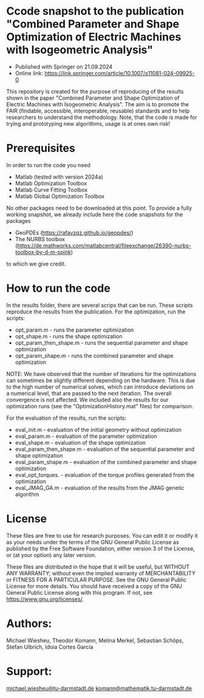 # Ccode snapshot to the publication "Combined Parameter and Shape Optimization of Electric Machines with Isogeometric Analysis"
- Published with Springer on 21.09.2024 
- Online link: https://link.springer.com/article/10.1007/s11081-024-09925-0

This repository is created for the purpose of reproducing of the results shown in the paper "Combined Parameter and Shape Optimization of Electric Machines with Isogeometric Analysis".
The aim is to promote the FAIR (findable, accessible, interoperable, reusable) standards and to help researchers to understand the methodology. Note, that the code is made for trying and prototyping new algorithms, usage is at ones own risk! 

# Prerequisites

In order to run the code you need
- Matlab (tested with version 2024a)
- Matlab Optimization Toolbox
- Matlab Curve Fitting Toolbox
- Matlab Global Optimization Toolbox

No other packages need to be downloaded at this point. To provide a fully working snapshot, we already include here the code snapshots for the packages

- GeoPDEs (https://rafavzqz.github.io/geopdes/)
- The NURBS toolbox (https://de.mathworks.com/matlabcentral/fileexchange/26390-nurbs-toolbox-by-d-m-spink)

to which we give credit.


# How to run the code

In the results folder, there are several scrips that can be run. These scripts reproduce the results from the publication. For the optimization, run the scripts:

- opt_param.m - runs the parameter optimization
- opt_shape.m - runs the shape optimization
- opt_param_then_shape.m - runs the sequential parameter and shape optimization
- opt_param_shape.m - runs the combined parameter and shape optimization

NOTE: We have observed that the number of iterations for the optimizations can sometimes be slightly different depending on the hardware. 
This is due to the high number of numerical solves, which can introduce deviations on a numerical level, that are passed to the next iteration. The overall convergence is not affected. 
We included also the results for our optimization runs (see the "OptimizationHistory.mat" files) for comparison.

For the evaluation of the results, run the scripts:

- eval_init.m - evaluation of the initial geometry without optimization
- eval_param.m - evaluation of the parameter optimization
- eval_shape.m - evaluation of the shape optimization
- eval_param_then_shape.m - evaluation of the sequential parameter and shape optimization
- eval_param_shape.m - evaluation of the combined parameter and shape optimization
- eval_opt_torques. - evaluation of the torque profiles generated from the optimization
- eval_JMAG_GA.m - evaluation of the results from the JMAG genetic algorithm

# License

These files are free to use for research purposes. You can edit it or modify it as your needs under the terms of the GNU General Public License as published by the Free Software Foundation, either version 3 of the License, or (at your option) any later version.

These files are distributed in the hope that it will be useful, but WITHOUT ANY WARRANTY; without even the implied warranty of MERCHANTABILITY or FITNESS FOR A PARTICULAR PURPOSE. See the GNU General Public License for more details.
You should have received a copy of the GNU General Public License along with this program. If not, see <https://www.gnu.org/licenses/>.

# Authors: 
Michael Wiesheu, Theodor Komann, Melina Merkel, Sebastian Schöps, Stefan Ulbrich, Idoia Cortes Garcia

# Support:
michael.wiesheu@tu-darmstadt.de
komann@mathematik.tu-darmstadt.de
